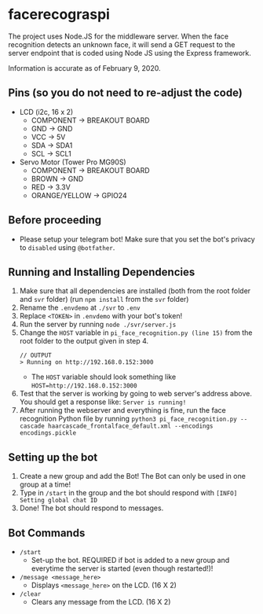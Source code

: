# facerecograspi
The project uses Node.JS for the middleware server. When the face recognition detects an unknown face, it will send a GET request to the server endpoint that is coded using Node JS using the Express framework.

Information is accurate as of February 9, 2020.

## Pins (so you do not need to re-adjust the code)
-   LCD (i2c, 16 x 2)
    -   COMPONENT -> BREAKOUT BOARD
    -   GND -> GND
    -   VCC -> 5V
    -   SDA -> SDA1
    -   SCL -> SCL1
-   Servo Motor (Tower Pro MG90S)
    -   COMPONENT -> BREAKOUT BOARD
    -   BROWN -> GND
    -   RED -> 3.3V
    -   ORANGE/YELLOW -> GPIO24

## Before proceeding
-   Please setup your telegram bot! Make sure that you set the bot's privacy to `disabled` using `@botfather`.

## Running and Installing Dependencies
1.  Make sure that all dependencies are installed (both from the root folder and `svr` folder) (run `npm install` from the `svr` folder)
1.  Rename the `.envdemo` at `./svr` to `.env`
2.  Replace `<TOKEN>` in `.envdemo` with your bot's token!
3.  Run the server by running `node ./svr/server.js`
4.  Change the `HOST` variable in `pi_face_recognition.py (line 15)` from the root folder to the output given in step 4.
    ```
    // OUTPUT
    > Running on http://192.168.0.152:3000
    ```
    -   The `HOST` variable should look something like `HOST=http://192.168.0.152:3000`
5.  Test that the server is working by going to web server's address above. You should get a response like: `Server is running!`
6.  After running the webserver and everything is fine, run the face recognition Python file by running `python3 pi_face_recognition.py --cascade haarcascade_frontalface_default.xml --encodings encodings.pickle`

## Setting up the bot
1.  Create a new group and add the Bot! The Bot can only be used in one group at a time!
2.  Type in `/start` in the group and the bot should respond with `[INFO] Setting global chat ID`
3.  Done! The bot should respond to messages.

## Bot Commands
-   `/start`
    -   Set-up the bot. REQUIRED if bot is added to a new group and everytime the server is started (even though restarted!)!
-   `/message <message_here>`
    -   Displays `<message_here>` on the LCD. (16 X 2)
-   `/clear`
    -   Clears any message from the LCD. (16 X 2)